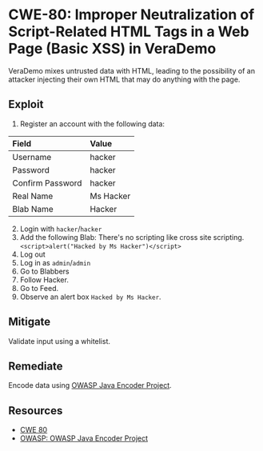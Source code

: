 CWE-80: Improper Neutralization of Script-Related HTML Tags in a Web Page (Basic XSS) in VeraDemo
=================================================================================================

VeraDemo mixes untrusted data with HTML, leading to the possibility of an attacker
injecting their own HTML that may do anything with the page.

Exploit
-------
1. Register an account with the following data:

| Field    | Value  |
|:----------|:--------|
| Username | hacker |
| Password | hacker |
| Confirm Password | hacker |
| Real Name | Ms Hacker |
| Blab Name | Hacker |

2. Login with `hacker`/`hacker`
3. Add the following Blab: There's no scripting like cross site scripting.`<script>alert("Hacked by Ms Hacker")</script>`
4. Log out
5. Log in as `admin`/`admin`
6. Go to Blabbers
7. Follow Hacker.
8. Go to Feed.
9. Observe an alert box `Hacked by Ms Hacker`.

Mitigate
--------
Validate input using a whitelist.

Remediate
---------
Encode data using [OWASP Java Encoder Project](https://www.owasp.org/index.php/OWASP_Java_Encoder_Project).

Resources
---------
* [CWE 80](https://cwe.mitre.org/data/definitions/80.html)
* [OWASP: OWASP Java Encoder Project](https://www.owasp.org/index.php/OWASP_Java_Encoder_Project)